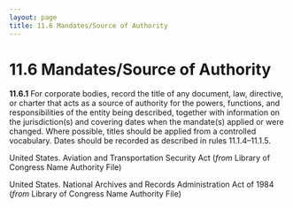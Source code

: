 ```yaml
---
layout: page
title: 11.6 Mandates/Source of Authority
---
```

# 11.6 Mandates/Source of Authority

**11.6.1** For corporate bodies, record the title of any document, law, directive, or charter that acts as a source of authority for the powers, functions, and responsibilities of the entity being described, together with information on the jurisdiction(s) and covering dates when the mandate(s) applied or were changed. Where possible, titles should be applied from a controlled vocabulary. Dates should be recorded as described in rules 11.1.4–11.1.5.

<p class="dacs-example">United States. Aviation and Transportation Security Act (<em>from</em> Library of Congress Name Authority File)</p>

<p class="dacs-example">United States. National Archives and Records Administration Act of 1984 (<em>from</em> Library of Congress Name Authority File)</p>
